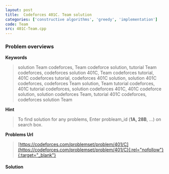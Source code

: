 ```yaml
---
layout: post
title:  Codeforces 401C. Team solution
categories: ['constructive algorithms', 'greedy', 'implementation']
code: Team
src: 401C-Team.cpp
---
```

### **Problem overviews**

**Keywords**
> solution Team codeforces, Team codeforce solution, tutorial Team codeforces, codeforces solution 401C, Team codeforces tutorial, 401C codeforces tutorial, codeforces 401C solution, solution 401C codeforces, codeforces Team solution, Team tutorial codeforces, 401C tutorial codeforces, solution codeforces 401C, 401C codeforce solution, solution codeforces Team, tutorial 401C codeforces, codeforces solution Team

**Hint**
> To find solution for any problems, Enter probleam_id (**1A, 28B**, ...) on search box. 

**Problems Url**
> [https://codeforces.com/problemset/problem/401/C](https://codeforces.com/problemset/problem/401/C){:rel="nofollow"}{:target="_blank"}

#### **Solution**




